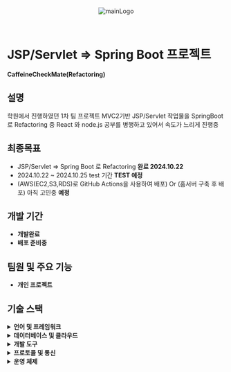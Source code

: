 <br>
<p align="center">
  <img src="https://github.com/user-attachments/assets/951d5ae3-4f4f-41b4-9891-f8980ba26216" alt="mainLogo"/>
</p>
<br>

# JSP/Servlet => Spring Boot 프로젝트

**CaffeineCheckMate(Refactoring)** 

## 설명

학원에서 진행하였던 1차 팀 프로젝트 MVC2기반 JSP/Servlet 작업물을  SpringBoot 로  Refactoring 중 
React 와 node.js 공부를 병행하고 있어서 속도가 느리게 진행중

## 최종목표
- JSP/Servlet => Spring Boot 로 Refactoring **완료 2024.10.22**
- 2024.10.22 ~ 2024.10.25 test 기간 **TEST 예정**
- (AWS(EC2,S3,RDS)로 GitHub Actions을 사용하여 배포)  Or  (홈서버 구축 후 배포)  아직 고민중   **예정**

## 개발 기간

- **개발완료**
- **배포 준비중**

## 팀원 및 주요 기능

- **개인 프로젝트**

## 기술 스택

<details>
<summary><strong>언어 및 프레임워크</strong></summary>

- **Java** 17
- **JavaScript**
- **CSS**
- **Spring Boot** 3.3.0
- **JPA**
- **Spring Security** 6
- **Thymeleaf** 3.0.4

</details>

<details>
<summary><strong>데이터베이스 및 클라우드</strong></summary>

- **MySQL** 8.0.36
- **Tomcat** 9.0
- 
</details>

<details>
<summary><strong>개발 도구</strong></summary>

- **GitHub**
- **IntelliJ IDEA**
- **Visual Studio Code (VSCode)**

</details>

<details>
<summary><strong>프로토콜 및 통신</strong></summary>

- **WebSocket**

</details>

<details>
<summary><strong>운영 체제</strong></summary>

- **Windows** 11

</details>
